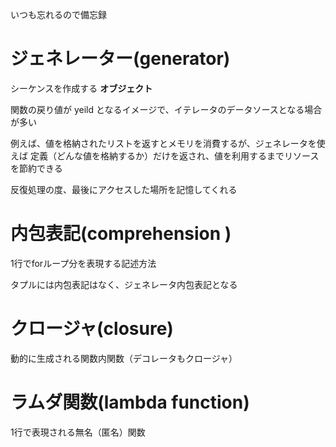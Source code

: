 いつも忘れるので備忘録

# ジェネレーター(generator)

シーケンスを作成する **オブジェクト**

関数の戻り値が yeild となるイメージで、イテレータのデータソースとなる場合が多い

例えば、値を格納されたリストを返すとメモリを消費するが、ジェネレータを使えば 定義（どんな値を格納するか）だけを返され、値を利用するまでリソースを節約できる

反復処理の度、最後にアクセスした場所を記憶してくれる

# 内包表記(comprehension )

1行でforループ分を表現する記述方法

タプルには内包表記はなく、ジェネレータ内包表記となる

# クロージャ(closure)

動的に生成される関数内関数（デコレータもクロージャ）

# ラムダ関数(lambda function)

1行で表現される無名（匿名）関数
